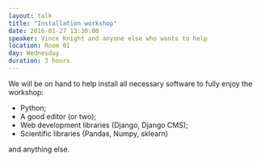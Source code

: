 ```yaml
---
layout: talk
title: "Installation workshop"
date: 2016-01-27 13:30:00
speaker: Vince Knight and anyone else who wants to help
location: Room 01
day: Wednesday
duration: 3 hours
---
```


We will be on hand to help install all necessary software to fully enjoy the
workshop:

- Python;
- A good editor (or two);
- Web development libraries (Django, Django CMS);
- Scientific libraries (Pandas, Numpy, sklearn)

and anything else.
